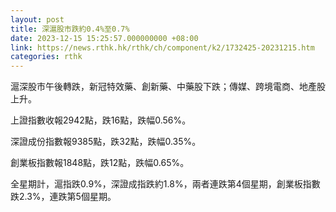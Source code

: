 ```yaml
---
layout: post
title: 深滬股市跌約0.4%至0.7%
date: 2023-12-15 15:25:57.000000000 +08:00
link: https://news.rthk.hk/rthk/ch/component/k2/1732425-20231215.htm
categories: rthk
---
```


滬深股市午後轉跌，新冠特效藥、創新藥、中藥股下跌；傳媒、跨境電商、地產股上升。

上證指數收報2942點，跌16點，跌幅0.56%。

深證成份指數報9385點，跌32點，跌幅0.35%。

創業板指數報1848點，跌12點，跌幅0.65%。

全星期計，滬指跌0.9%，深證成指跌約1.8%，兩者連跌第4個星期，創業板指數跌2.3%，連跌第5個星期。
